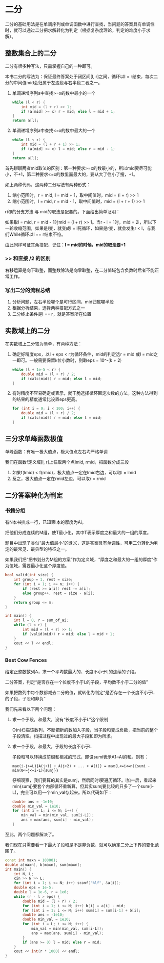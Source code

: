 # 二分

二分的基础用法是在单调序列或单调函数中进行查找，当问题的答案具有单调性时，就可以通过二分把求解转化为判定（根据复杂度理论，判定的难度小于求解）。

## 整数集合上的二分

二分有很多种写法，只需掌握自己的一种即可。

本书二分的写法为：保证最终答案处于闭区间[l, r]之间，循环以l = r结束，每次二分的中间值mid会归属于左边段与右半段二者之一。

1. 单调递增序列a中查找>=x的数中最小的一个

   ```cpp
   while (l < r) {
       int mid = (l + r) >> 1;
       if (a[mid] >= x) r = mid; else l = mid + 1;
   }
   return a[l];
   ```

   

2. 单调递增序列a中查找<=x的数中最大的一个

   ```cpp
   while (l < r) {
       int mid = (l + r + 1) >> 1;
       if (a[mid] <= x) l = mid; else r = mid - 1;
   }
   return a[l];
   ```

首先聊聊两者mid取法的区别：第一种要求>=x的数最小的，所以mid要尽可能小，不+1，第二种要求<=x的数里面最大的，要从大了往小了搜，+1。

如上两种代码，这两种二分写法有两种形式：

1. 缩小范围时，r = mid, l = mid + 1，取中间值时，mid = (l + r) >> 1
2. 缩小范围时，l = mid, r = mid - 1，取中间值时，mid = (l + r + 1) >> 1

r和l的分支方法 与 mid的取法是配套的。下面给出简单证明：

如果取l = mid, r = mid - 1时mid = (l + r) >> 1。当r - l = 1时，mid = 2l，所以下一轮收缩范围，如果是l变，就变成l = l死循环，如果是r变，就会发生r < l，与我们While循环以l == r结束不符。

由此同样可证其余搭配，记住：**l = mid的时候，mid的取法要+1**

### >> 和直接 /2 的区别

右移运算是向下取整，而整数除法是向零取整，在二分值域包含负数时后者不能正常工作。

### 写出二分的流程总结

1. 分析问题，左右半段哪个是可行区间，mid归属哪半段
2. 根据分析结果，选择两种搭配方式之一
3. 二分终止条件是l == r，就是答案所在位置

## 实数域上的二分

在实数域上二分较为简单，有两种方法：

1. 确定好精度eps，以l + eps < r为循环条件，mid的判定选r = mid 或l = mid之一即可。一般需要保留k位小数时，则取eps = 10^-(k + 2)

   ```cpp
   while (l + 1e-5 < r) {
       double mid = (l + r) / 2;
       if (calc(mid)) r = mid; else l = mid;
   }
   ```

   

2. 有时精度不容易确定或表示，就干脆选择循环固定次数的方法。这种方法得到的结果的精度通常比设置eps更高。

   ```cpp
   for (int i = 0; i < 100; i++) {
       double mid = (l + r) / 2;
       if (calc(mid)) r = mid; else l = mid;
   }
   ```

## 三分求单峰函数极值

单峰函数：有唯一极大值点，极大值点左右均严格单调

我们在函数f定义域[l, r]上任取两个点lmid, rmid，把函数分成三段

1. 如果f(lmid) < f(rmid)，极大值点一定在lmid右边，可以取l = lmid
2. 反之，极大值点一定在rmid左边，可以取r = rmid

## 二分答案转化为判定

### 书籍分组

有N本书排成一行，已知第i本的厚度为Ai。

把他们分成连续的M组，使T最小化，其中T表示厚度之和最大的一组的厚度。

题目中出现了类似“最大值最小”的含义，这是答案具有单调性，可用二分转化为判定的最常见、最典型的特征之一。

如果我们把“把书划分为M组的方案”作为定义域，“厚度之和最大的一组的厚度”作为值域，需要最小化这个厚度值。

```cpp
bool valid(int size) {
    int group = 1, rest = size;
    for (int i = 1; i <= n; i++) {
        if (rest >= a[i]) rest -= a[i];
        else group++, rest = size - a[i];
    }
    return group <= m;
}

int main() {
    int l = 0, r = sum_of_ai;
    while (l < r) {
        int mid = (l + r) >> 1;
        if (valid(mid)) r = mid; else l = mid + 1;
    }
    cout << l << endl;
}
```

### Best Cow Fences

给定正整数数列A，求一个平均数最大的、长度不小于L的连续的子段。

二分答案，判定“是否存在一个长度不小于L的子段，平均数不小于二分的值”

如果把数列中每个数都减去二分的值，就转化为判定“是否存在一个长度不小于L的子段，子段和非负”

我们先来看以下两个问题：

1. 求一个子段，和最大，没有“长度不小于L”这个限制

   O(n)扫描该数列，不断把新的数加入子段，当子段和变成负数，把当前的整个子段清空。扫描过程中出现过的最大子段和即为所求。

2. 求一个子段，和最大，子段的长度不小于L

   子段和可以转换成前缀和相减的形式，即设sumi表示A1~Ai的和。则有：

   `max(i-j>=L){A(j+1) + A(j+2) + ... + A(i)} = max(L<=i<=n){sumi - min(0<=j<=i-L){sumj}}`

   仔细观察，我们要算的其实是sumj，然后同时i要遍历循环。i加一后，看起来min{sumj}要套个内部循环重新算，但其实sumj要比较的只多了一个sum(i-L)，完全可以用一个min_val存起来。所以代码如下：

   ```cpp
   double ans = -1e10;
   double min_val = 1e10;
   for (int i = L; i <= N; i++) {
       min_val = min(min_val, sum[i-L]);
       ans = max(ans, sum[i] - min_val);
   }
   ```

至此，两个问题都解决了。

我们现在只需要看一下最大子段和是不是非负数，就可以确定二分上下界的变化范围了。

```cpp
const int maxn = 100001;
double a[maxn], b[maxn], sum[maxn];
int main() {
    int N, L;
    cin >> N >> L;
    for (int i = 1; i <= N; i++) scanf("%lf", &a[i]);
    double eps = 1e-5;
    double l = 1e-6, r = 1e6;
    while (r - l > eps) {
        double mid = (l + r) / 2;
        for (int i = 1; i <= N; i++) b[i] = a[i] - mid;
        for (int i = 1; i <= N; i++) sum[i] = sum[i-1] + b[i];
        double ans = -1e10;
        double min_val = 1e10;
        for (int i = L; i <= N; i++) {
            min_val = min(min_val, sum[i-L]);
            ans = max(ans, sum[i] - min_val);
		}
        if (ans >= 0) l = mid; else r = mid;
    }
    cout << int(r * 1000) << endl;
}
```

